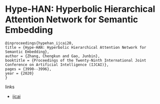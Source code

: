 # Hype-HAN: Hyperbolic Hierarchical Attention Network for Semantic Embedding

```
@inproceedings{hypehan_ijcai20,
title = {Hype-HAN: Hyperbolic Hierarchical Attention Network for Semantic Embedding},
author = {Zhang, Chengkun and Gao, Junbin},
booktitle = {Proceedings of the Twenty-Ninth International Joint Conference on Artificial Intelligence (IJCAI)},
pages = {3990--3996},
year = {2020}
}
```

links
- [ijcai](https://www.ijcai.org/Proceedings/2020/552)
